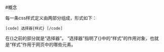 #概念

每一条css样式定义由两部分组成，形式如下： 

`[code] 选择器{样式} [/code]`

在{}之前的部分就是“选择器”。 “选择器”指明了{}中的“样式”的作用对象，也就是“样式”作用于网页中的哪些元素。